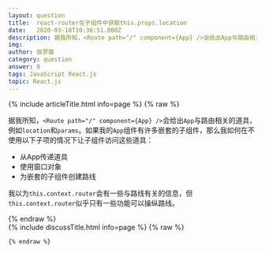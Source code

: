 ```yaml
---
layout: question
title:  react-router在子组件中获取this.props.location
date:   2020-03-18T10:36:51.000Z
description: 据我所知，<Route path="/" component={App} />会给出App与路由相关的道具，例如location和params。如果我的A...
img: 
author: 伽罗猿
category: question
answer: 0
tags: JavaScript React.js
topic: React.js
---
```

<div class="article-root">
  <div class="article">
    {% include articleTitle.html info=page %}
    {% raw %}
    <div class="article-content"><p><font style="vertical-align: inherit;"><font style="vertical-align: inherit;">据我所知，</font></font><code>&lt;Route path="/" component={App} /&gt;</code><font style="vertical-align: inherit;"><font style="vertical-align: inherit;">会给出</font></font><code>App</code><font style="vertical-align: inherit;"><font style="vertical-align: inherit;">与路由相关的道具，例如</font></font><code>location</code><font style="vertical-align: inherit;"><font style="vertical-align: inherit;">和</font></font><code>params</code><font style="vertical-align: inherit;"><font style="vertical-align: inherit;">。</font><font style="vertical-align: inherit;">如果我的</font></font><code>App</code><font style="vertical-align: inherit;"><font style="vertical-align: inherit;">组件有许多嵌套的子组件，那么我如何在不使用以下子项的情况下让子组件访问这些道具：</font></font></p>

<ul>
<li><font style="vertical-align: inherit;"><font style="vertical-align: inherit;">从App传递道具</font></font></li>
<li><font style="vertical-align: inherit;"><font style="vertical-align: inherit;">使用窗口对象</font></font></li>
<li><font style="vertical-align: inherit;"><font style="vertical-align: inherit;">为嵌套的子组件创建路线 </font></font></li>
</ul>

<p><font style="vertical-align: inherit;"><font style="vertical-align: inherit;">我以为</font></font><code>this.context.router</code><font style="vertical-align: inherit;"><font style="vertical-align: inherit;">会有一些与路线有关的信息，但</font></font><code>this.context.router</code><font style="vertical-align: inherit;"><font style="vertical-align: inherit;">似乎只有一些功能可以操纵路线。</font></font></p></div>
    {% endraw %}
  </div>

  <div class="discuss-wrapper">
    {% include discussTitle.html info=page %}
    {% raw %}
    
    {% endraw %}
  </div>
<div>
